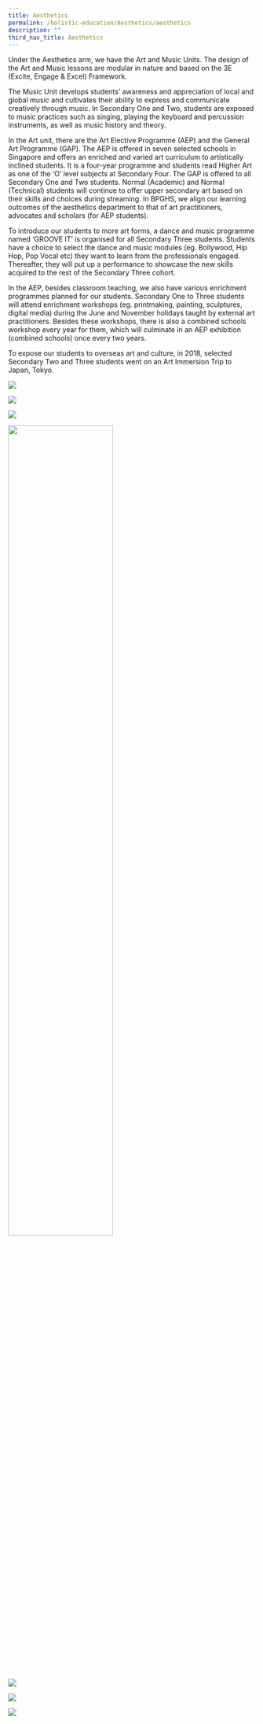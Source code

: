 ```yaml
---
title: Aesthetics
permalink: /holistic-education/Aesthetics/aesthetics
description: ""
third_nav_title: Aesthetics
---
```

Under the Aesthetics arm, we have the Art and Music Units. The design of the Art and Music lessons are modular in nature and based on the 3E (Excite, Engage & Excel) Framework.  
  
The Music Unit develops students’ awareness and appreciation of local and global music and cultivates their ability to express and communicate creatively through music. In Secondary One and Two, students are exposed to music practices such as singing, playing the keyboard and percussion instruments, as well as music history and theory.  
  
In the Art unit, there are the Art Elective Programme (AEP) and the General Art Programme (GAP). The AEP is offered in seven selected schools in Singapore and offers an enriched and varied art curriculum to artistically inclined students. It is a four-year programme and students read Higher Art as one of the ‘O’ level subjects at Secondary Four. The GAP is offered to all Secondary One and Two students. Normal (Academic) and Normal (Technical) students will continue to offer upper secondary art based on their skills and choices during streaming. In BPGHS, we align our learning outcomes of the aesthetics department to that of art practitioners, advocates and scholars (for AEP students).  
  
To introduce our students to more art forms, a dance and music programme named ‘GROOVE IT’ is organised for all Secondary Three students. Students have a choice to select the dance and music modules (eg. Bollywood, Hip Hop, Pop Vocal etc) they want to learn from the professionals engaged. Thereafter, they will put up a performance to showcase the new skills acquired to the rest of the Secondary Three cohort.  
  
In the AEP, besides classroom teaching, we also have various enrichment programmes planned for our students. Secondary One to Three students will attend enrichment workshops (eg. printmaking, painting, sculptures, digital media) during the June and November holidays taught by external art practitioners. Besides these workshops, there is also a combined schools workshop every year for them, which will culminate in an AEP exhibition (combined schools) once every two years.  
  
To expose our students to overseas art and culture, in 2018, selected Secondary Two and Three students went on an Art Immersion Trip to Japan, Tokyo.  
  
  
![](/images/Aesthetics.jpeg)

![](/images/Aesthetics%202.jpeg)

![](/images/Aesthetics%203.jpeg)

<img src="/images/Aesthetics%204.jpeg" 
     style="width:65%">

![](/images/Aesthetics%205.jpeg)

![](/images/Aesthetics%206.jpeg)

![](/images/Aesthetics%207.jpeg)